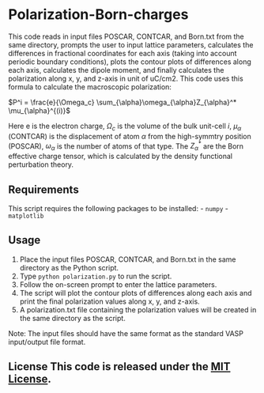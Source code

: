 # Polarization-Born-charges
This code reads in input files POSCAR, CONTCAR, and Born.txt from the same directory, prompts the user to input lattice parameters, calculates the differences in fractional coordinates for each axis (taking into account periodic boundary conditions), plots the contour plots of differences along each axis, calculates the dipole moment, and finally calculates the polarization along x, y, and z-axis in unit of uC/cm2. This code uses this formula to calculate the macroscopic polarization:

$P^i = \frac{e}{\Omega_c} \sum_{\alpha}\omega_{\alpha}Z_{\alpha}^* \mu_{\alpha}^{(i)}$

Here e is the electron charge, $\Omega_c$ is the volume of the bulk unit-cell $i$, $\mu_{\alpha}$ (CONTCAR) is the displacement of atom $\alpha$ from the high-symmtry position (POSCAR), $\omega_{\alpha}$ is the number of atoms of that type. The $Z_{\alpha}^*$ are the Born effective charge tensor, which is calculated by the density functional perturbation theory. 

## Requirements
This script requires the following packages to be installed: - `numpy` - `matplotlib`

## Usage 
1. Place the input files POSCAR, CONTCAR, and Born.txt in the same directory as the Python script. 
2. Type `python polarization.py` to run the script.
3. Follow the on-screen prompt to enter the lattice parameters.
4. The script will plot the contour plots of differences along each axis and print the final polarization values along x, y, and z-axis. 
5. A polarization.txt file containing the polarization values will be created in the same directory as the script. 

Note: The input files should have the same format as the standard VASP input/output file format. 

## License This code is released under the [MIT License](LICENSE).
